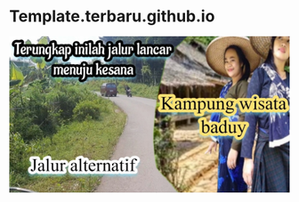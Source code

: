 # Template.terbaru.github.io

[![Jalur Alternatif Menuju Kampung Baduy yang Selama Ini Dicari!](https://github.com/Mikolebak/Template.terbaru.github.io/blob/main/Screenshot_20230715-162447_Video%20Maker.jpg)](https://youtu.be/Beq65mdUW0M?t=35s "Jalur Alternatif Menuju Kampung Baduy yang Selama Ini Dicari! ")
